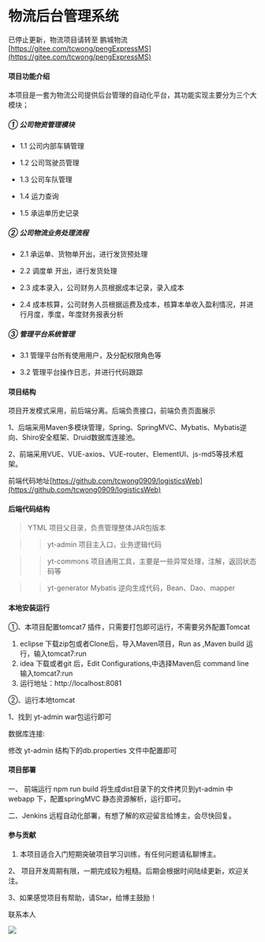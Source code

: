 # 物流后台管理系统

已停止更新，物流项目请转至 鹏城物流[https://gitee.com/tcwong/pengExpressMS](https://gitee.com/tcwong/pengExpressMS)

#### 项目功能介绍
本项目是一套为物流公司提供后台管理的自动化平台，其功能实现主要分为三个大模块；

##### ① 公司物资管理模块
- 1.1 公司内部车辆管理

- 1.2 公司驾驶员管理

- 1.3 公司车队管理

- 1.4 运力查询

- 1.5 承运单历史记录

##### ② 公司物流业务处理流程

- 2.1 承运单、货物单开出，进行发货预处理

- 2.2 调度单 开出，进行发货处理

- 2.3 成本录入，公司财务人员根据成本记录，录入成本

- 2.4 成本核算，公司财务人员根据运费及成本，核算本单收入盈利情况，并进行月度，季度，年度财务报表分析

##### ③ 管理平台系统管理

- 3.1 管理平台所有使用用户，及分配权限角色等

- 3.2 管理平台操作日志，并进行代码跟踪


#### 项目结构
项目开发模式采用，前后端分离。后端负责接口，前端负责页面展示

1、后端采用Maven多模块管理，Spring、SpringMVC、Mybatis、Mybatis逆向、Shiro安全框架、Druid数据库连接池。

2、前端采用VUE、VUE-axios、VUE-router、ElementUI、js-md5等技术框架。

前端代码地址[https://github.com/tcwong0909/logisticsWeb](https://github.com/tcwong0909/logisticsWeb)

#### 后端代码结构

> YTML   项目父目录，负责管理整体JAR包版本


>> yt-admin   项目主入口，业务逻辑代码


>> yt-commons   项目通用工具，主要是一些异常处理，注解，返回状态码等


>> yt-generator  Mybatis 逆向生成代码，Bean、Dao、mapper

#### 本地安装运行

①、本项目配置tomcat7 插件，只需要打包即可运行，不需要另外配置Tomcat

1. eclipse 下载zip包或者Clone后，导入Maven项目，Run as ,Maven build 运行，输入tomcat7:run
2. idea 下载或者git 后，Edit Configurations,中选择Maven后 command line 输入tomcat7:run
3. 运行地址：http://localhost:8081

②、运行本地tomcat

1、找到 yt-admin  war包运行即可



数据库连接:

修改 yt-admin 结构下的db.properties 文件中配置即可


#### 项目部署

一、 前端运行 npm run build  将生成dist目录下的文件拷贝到yt-admin 中 webapp 下，配置springMVC
静态资源解析，运行即可。

二、Jenkins 远程自动化部署，有想了解的欢迎留言给博主，会尽快回复。

#### 参与贡献

1. 本项目适合入门短期突破项目学习训练，有任何问题请私聊博主。

2、 项目开发周期有限，一期完成较为粗糙。后期会根据时间陆续更新，欢迎关注。

3、如果感觉项目有帮助，请Star，给博主鼓励！


联系本人

![](https://oscimg.oschina.net/oscnet/96f4b52b5cb73e28aea7856806216a2424b.jpg)
